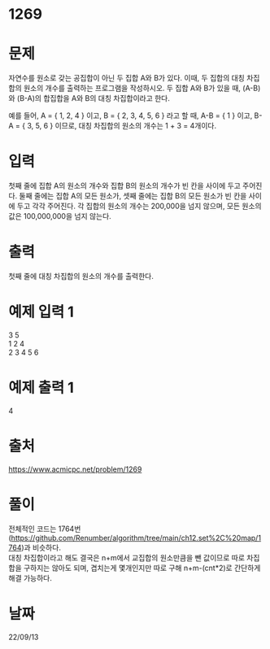 # 1269

# 문제
자연수를 원소로 갖는 공집합이 아닌 두 집합 A와 B가 있다. 이때, 두 집합의 대칭 차집합의 원소의 개수를 출력하는 프로그램을 작성하시오. 두 집합 A와 B가 있을 때, (A-B)와 (B-A)의 합집합을 A와 B의 대칭 차집합이라고 한다.

예를 들어, A = { 1, 2, 4 } 이고, B = { 2, 3, 4, 5, 6 } 라고 할 때,  A-B = { 1 } 이고, B-A = { 3, 5, 6 } 이므로, 대칭 차집합의 원소의 개수는 1 + 3 = 4개이다.

# 입력
첫째 줄에 집합 A의 원소의 개수와 집합 B의 원소의 개수가 빈 칸을 사이에 두고 주어진다. 둘째 줄에는 집합 A의 모든 원소가, 셋째 줄에는 집합 B의 모든 원소가 빈 칸을 사이에 두고 각각 주어진다. 각 집합의 원소의 개수는 200,000을 넘지 않으며, 모든 원소의 값은 100,000,000을 넘지 않는다.

# 출력
첫째 줄에 대칭 차집합의 원소의 개수를 출력한다.

# 예제 입력 1 
3 5  
1 2 4  
2 3 4 5 6  

# 예제 출력 1 
4
 
# 출처 
https://www.acmicpc.net/problem/1269

# 풀이
전체적인 코드는 1764번(https://github.com/Renumber/algorithm/tree/main/ch12.set%2C%20map/1764)과 비슷하다.  
대칭 차집합이라고 해도 결국은 n+m에서 교집합의 원소만큼을 뺀 값이므로 따로 차집합을 구하지는 않아도 되며, 겹치는게 몇개인지만 따로 구해 n+m-(cnt*2)로 간단하게 해결 가능하다.

# 날짜
22/09/13
